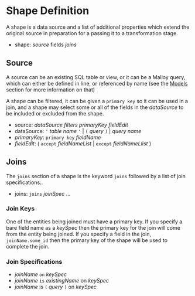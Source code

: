 # Shape Definition

A shape is a data source and a list of additional properties which
extend the original source in preparation for a
passing it to a transformation stage.

* shape: _source_ fields _joins_

## Source

A source can be an existing SQL table or view, or it can  be
a Malloy query, which can either be defined in line,
or referenced by name (see the [Models](statement.md)
section for more information on that)

A shape can be filtered, it can be given a `primary key` so it can be 
used in a join, and a shape may select some or all of the fields in
the _dataSource_ to be included or excluded from the shape.

* source: _dataSource_ _filters_ _primaryKey_ _fieldEdit_
* dataSource: `'` _table_ _name_ `'` | `(` _query_ `)` | _query_ _name_
* _primaryKey_: `primary key` _fieldName_
* _fieldEdit_: ( `accept` _fieldNameList_ | `except` _fieldNameLlist_ )

## Joins

The `joins` section of a shape is the keyword `joins` followed by a list of
join specifications..

* joins: `joins` _joinSpec_ ...

### Join Keys

One of the entities being joined must have a primary key. If you
specify a bare field name as a _keySpec_ then the primary key
for the join will come from the entity being joined. If you
specify a field in the join, `joinName.some_id` then the
primary key of the shape will be used to complete the join.

### Join Specifications

* _joinName_ `on` _keySpec_
* _joinName_ `is` _existingName_ on _keySpec_
* _joinName_ is `(` _query_ `)` on _keySpec_

